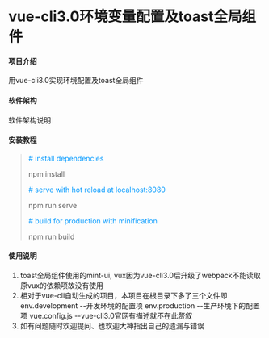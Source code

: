 # vue-cli3.0环境变量配置及toast全局组件

#### 项目介绍
用vue-cli3.0实现环境配置及toast全局组件

#### 软件架构
软件架构说明


#### 安装教程

><font  color=#0099ff># install dependencies </font>
>
>npm install
>
><font  color=#0099ff># serve with hot reload at localhost:8080</font>
>
>npm run serve
>
><font  color=#0099ff># build for production with minification</font>
>
>npm run build

#### 使用说明

1. toast全局组件使用的mint-ui, vux因为vue-cli3.0后升级了webpack不能读取原vux的依赖项故没有使用
2. 相对于vue-cli自动生成的项目，本项目在根目录下多了三个文件即  env.development  --开发环境的配置项
env.production   --生产环境下的配置项
vue.config.js   --vue-cli3.0官网有描述就不在此赘叙
3. 如有问题随时欢迎提问、也欢迎大神指出自己的遗漏与错误

